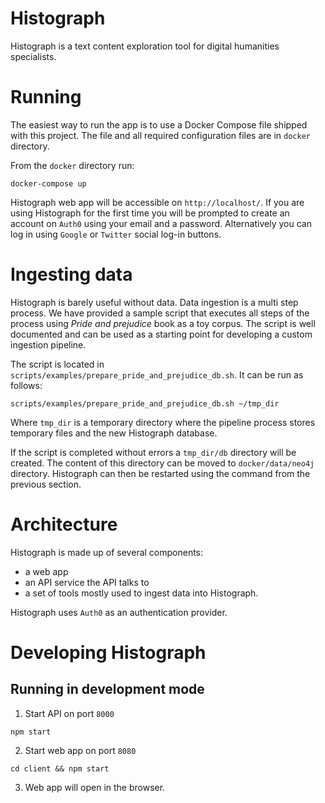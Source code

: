 # Histograph

Histograph is a text content exploration tool for digital humanities specialists.

# Running

The easiest way to run the app is to use a Docker Compose file shipped with this project. The file and all required configuration
files are in `docker` directory.

From the `docker` directory run:

```shell
docker-compose up
```

Histograph web app will be accessible on `http://localhost/`. If you are using Histograph for the first time you will be prompted to create an account on `Auth0` using your email and a password. Alternatively you can log in using `Google` or `Twitter` social log-in buttons.

# Ingesting data

Histograph is barely useful without data. Data ingestion is a multi step process. We have provided a sample script that executes all steps of the process using _Pride and prejudice_ book as a toy corpus. The script is well documented and can be used as a starting point for developing a custom ingestion pipeline.

The script is located in `scripts/examples/prepare_pride_and_prejudice_db.sh`. It can be run as follows:

```shell
scripts/examples/prepare_pride_and_prejudice_db.sh ~/tmp_dir
```

Where `tmp_dir` is a temporary directory where the pipeline process stores temporary files and the new Histograph database.

If the script is completed without errors a `tmp_dir/db` directory will be created. The content of this directory can be moved to `docker/data/neo4j` directory. Histograph can then be restarted using the command from the previous section. 

# Architecture

Histograph is made up of several components:

 * a web app
 * an API service the API talks to
 * a set of tools mostly used to ingest data into Histograph.

Histograph uses `Auth0` as an authentication provider.

# Developing Histograph

## Running in development mode

1. Start API on port `8000`

```
npm start
```

2. Start web app on port `8080`

```
cd client && npm start
```

3. Web app will open in the browser.

